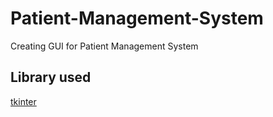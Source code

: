 # Patient-Management-System
Creating GUI for Patient Management System 
## Library used
[tkinter](https://docs.python.org/3/library/tkinter.html)
